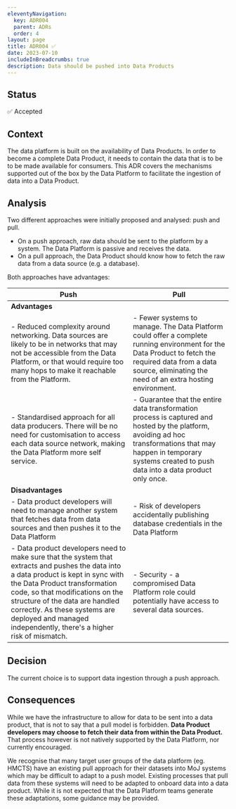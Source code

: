```yaml
---
eleventyNavigation:
  key: ADR004
  parent: ADRs
  order: 4
layout: page
title: ADR004 ✅
date: 2023-07-10
includeInBreadcrumbs: true
description: Data should be pushed into Data Products
---
```


## Status

✅ Accepted

## Context

The data platform is built on the availability of Data Products. In order to become a complete Data Product, it needs to contain the data that is to be to be made available for consumers. This ADR covers the mechanisms supported out of the box by the Data Platform to facilitate the ingestion of data into a Data Product.

## Analysis

Two different approaches were initially proposed and analysed: push and pull.
- On a push approach, raw data should be sent to the platform by a system. The Data Platform is passive and receives the data.
- On a pull approach, the Data Product should know how to fetch the raw data from a data source (e.g. a database).

Both approaches have advantages:

| Push | Pull |
|------|------|
| **Advantages** |
| - Reduced complexity around networking. Data sources are likely to be in networks that may not be accessible from the Data Platform, or that would require too many hops to make it reachable from the Platform. | - Fewer systems to manage. The Data Platform could offer a complete running environment for the Data Product to fetch the required data from a data source, eliminating the need of an extra hosting environment. |
| - Standardised approach for all data producers. There will be no need for customisation to access each data source network, making the Data Platform more self service. | - Guarantee that the entire data transformation process is captured and hosted by the platform, avoiding ad hoc transformations that may happen in temporary systems created to push data into a data product only once. |
| **Disadvantages** |
| - Data product developers will need to manage another system that fetches data from data sources and then pushes it to the Data Platform | - Risk of developers accidentally publishing database credentials in the Data Platform |
| - Data product developers need to make sure that the system that extracts and pushes the data into a data product is kept in sync with the Data Product transformation code, so that modifications on the structure of the data are handled correctly. As these systems are deployed and managed independently, there's a higher risk of mismatch. | - Security - a compromised Data Platform role could potentially have access to several data sources. |

## Decision

The current choice is to support data ingestion through a push approach.

## Consequences

While we have the infrastructure to allow for data to be sent into a data product, that is not to say that a pull model is forbidden. **Data Product developers may choose to fetch their data from within the Data Product.** That process however is not natively supported by the Data Platform, nor currently encouraged.

We recognise that many target user groups of the data platform (eg. HMCTS) have an existing pull approach for their datasets into MoJ systems which may be difficult to adapt to a push model. Existing processes that pull data from these systems will need to be adapted to onboard data into a data product. While it is not expected that the Data Platform teams generate these adaptations, some guidance may be provided.
